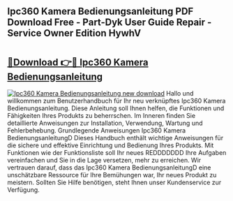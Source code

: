 ## Ipc360 Kamera Bedienungsanleitung PDF Download Free - Part-Dyk User Guide Repair - Service Owner Edition HywhV

# <h2><a href="http://df47c0.blite.top/?on=Ipc360+Kamera+Bedienungsanleitung">🔗Download 👉🔴 Ipc360 Kamera Bedienungsanleitung</a></h2>

[![Ipc360 Kamera Bedienungsanleitung new download](https://i.imgur.com/lujVjoI.png)](http://df47c0.blite.top/?on=Ipc360+Kamera+Bedienungsanleitung)
Hallo und willkommen zum Benutzerhandbuch für Ihr neu verknüpftes Ipc360 Kamera Bedienungsanleitung. Diese Anleitung soll Ihnen helfen, die Funktionen und Fähigkeiten Ihres Produkts zu beherrschen. Im Inneren finden Sie detaillierte Anweisungen zur Installation, Verwendung, Wartung und Fehlerbehebung. Grundlegende Anweisungen Ipc360 Kamera BedienungsanleitungD Dieses Handbuch enthält wichtige Anweisungen für die sichere und effektive Einrichtung und Bedienung Ihres Produkts. Mit Funktionen wie der Funktionsliste soll Ihr neues REDDDDDDD Ihre Aufgaben vereinfachen und Sie in die Lage versetzen, mehr zu erreichen. Wir vertrauen darauf, dass das Ipc360 Kamera BedienungsanleitungD eine unschätzbare Ressource für Ihre Bemühungen war, Ihr neues Produkt zu meistern. Sollten Sie Hilfe benötigen, steht Ihnen unser Kundenservice zur Verfügung.

